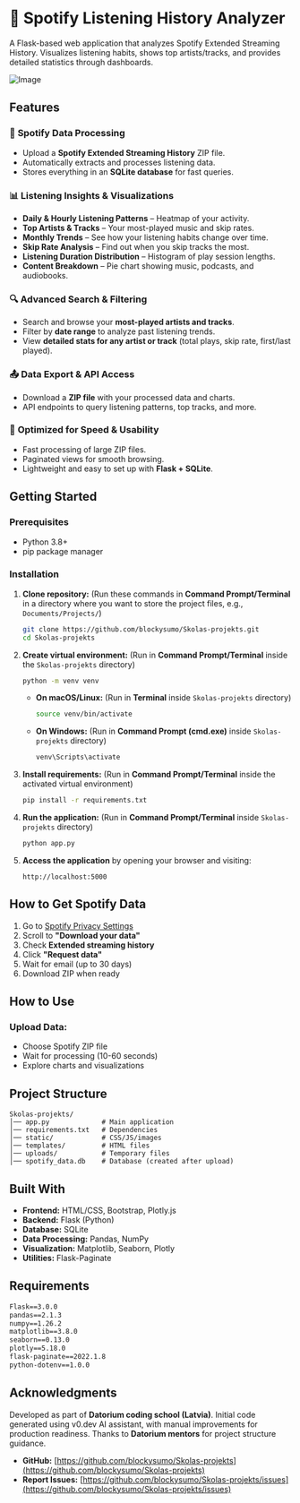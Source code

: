 # 🎵 **Spotify Listening History Analyzer**

A Flask-based web application that analyzes Spotify Extended Streaming History. Visualizes listening habits, shows top artists/tracks, and provides detailed statistics through dashboards.

![Image](https://github.com/user-attachments/assets/123ae8ac-da6e-40be-837a-82af68022c85)

## Features

### 🎵 **Spotify Data Processing**  
- Upload a **Spotify Extended Streaming History** ZIP file.  
- Automatically extracts and processes listening data.  
- Stores everything in an **SQLite database** for fast queries.  

### 📊 **Listening Insights & Visualizations**  
- **Daily & Hourly Listening Patterns** – Heatmap of your activity.  
- **Top Artists & Tracks** – Your most-played music and skip rates.  
- **Monthly Trends** – See how your listening habits change over time.  
- **Skip Rate Analysis** – Find out when you skip tracks the most.  
- **Listening Duration Distribution** – Histogram of play session lengths.  
- **Content Breakdown** – Pie chart showing music, podcasts, and audiobooks.  

### 🔍 **Advanced Search & Filtering**  
- Search and browse your **most-played artists and tracks**.  
- Filter by **date range** to analyze past listening trends.  
- View **detailed stats for any artist or track** (total plays, skip rate, first/last played).  

### 📤 **Data Export & API Access**  
- Download a **ZIP file** with your processed data and charts.  
- API endpoints to query listening patterns, top tracks, and more.  

### 🚀 **Optimized for Speed & Usability**  
- Fast processing of large ZIP files.  
- Paginated views for smooth browsing.  
- Lightweight and easy to set up with **Flask + SQLite**.  

## Getting Started

### Prerequisites

- Python 3.8+
- pip package manager

### Installation

1. **Clone repository:** (Run these commands in **Command Prompt/Terminal** in a directory where you want to store the project files, e.g., `Documents/Projects/`)
   ```sh
   git clone https://github.com/blockysumo/Skolas-projekts.git
   cd Skolas-projekts
   ```
2. **Create virtual environment:** (Run in **Command Prompt/Terminal** inside the `Skolas-projekts` directory)
   ```sh
   python -m venv venv
   ```
   - **On macOS/Linux:** (Run in **Terminal** inside `Skolas-projekts` directory)
     ```sh
     source venv/bin/activate
     ```
   - **On Windows:** (Run in **Command Prompt (cmd.exe)** inside `Skolas-projekts` directory)
     ```sh
     venv\Scripts\activate
     ```
3. **Install requirements:** (Run in **Command Prompt/Terminal** inside the activated virtual environment)
   ```sh
   pip install -r requirements.txt
   ```
4. **Run the application:** (Run in **Command Prompt/Terminal** inside `Skolas-projekts` directory)
   ```sh
   python app.py
   ```
5. **Access the application** by opening your browser and visiting:
   ```
   http://localhost:5000
   ```

## How to Get Spotify Data

1. Go to [Spotify Privacy Settings](https://www.spotify.com/account/privacy/)
2. Scroll to **"Download your data"**
3. Check **Extended streaming history**
4. Click **"Request data"**
5. Wait for email (up to 30 days)
6. Download ZIP when ready

## How to Use

### Upload Data:
- Choose Spotify ZIP file
- Wait for processing (10-60 seconds)
- Explore charts and visualizations

## Project Structure

```
Skolas-projekts/
│── app.py             # Main application
│── requirements.txt   # Dependencies
│── static/            # CSS/JS/images
│── templates/         # HTML files
│── uploads/           # Temporary files
│── spotify_data.db    # Database (created after upload)
```

## Built With

- **Frontend:** HTML/CSS, Bootstrap, Plotly.js
- **Backend:** Flask (Python)
- **Database:** SQLite
- **Data Processing:** Pandas, NumPy
- **Visualization:** Matplotlib, Seaborn, Plotly
- **Utilities:** Flask-Paginate

## Requirements

```txt
Flask==3.0.0
pandas==2.1.3
numpy==1.26.2
matplotlib==3.8.0
seaborn==0.13.0
plotly==5.18.0
flask-paginate==2022.1.8
python-dotenv==1.0.0
```

## Acknowledgments

Developed as part of **Datorium coding school (Latvia)**. Initial code generated using v0.dev AI assistant, with manual improvements for production readiness. Thanks to **Datorium mentors** for project structure guidance.

- **GitHub:** [https://github.com/blockysumo/Skolas-projekts](https://github.com/blockysumo/Skolas-projekts)
- **Report Issues:** [https://github.com/blockysumo/Skolas-projekts/issues](https://github.com/blockysumo/Skolas-projekts/issues)
